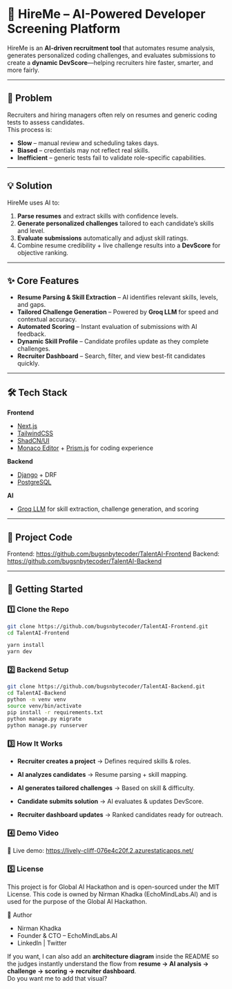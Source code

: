 # 🚀 HireMe – AI-Powered Developer Screening Platform

HireMe is an **AI-driven recruitment tool** that automates resume analysis, generates personalized coding challenges, and evaluates submissions to create a **dynamic DevScore**—helping recruiters hire faster, smarter, and more fairly.

---

## 📌 Problem

Recruiters and hiring managers often rely on resumes and generic coding tests to assess candidates.  
This process is:
- **Slow** – manual review and scheduling takes days.
- **Biased** – credentials may not reflect real skills.
- **Inefficient** – generic tests fail to validate role-specific capabilities.

---

## 💡 Solution

HireMe uses AI to:
1. **Parse resumes** and extract skills with confidence levels.
2. **Generate personalized challenges** tailored to each candidate’s skills and level.
3. **Evaluate submissions** automatically and adjust skill ratings.
4. Combine resume credibility + live challenge results into a **DevScore** for objective ranking.

---

## ✨ Core Features

- **Resume Parsing & Skill Extraction** – AI identifies relevant skills, levels, and gaps.
- **Tailored Challenge Generation** – Powered by **Groq LLM** for speed and contextual accuracy.
- **Automated Scoring** – Instant evaluation of submissions with AI feedback.
- **Dynamic Skill Profile** – Candidate profiles update as they complete challenges.
- **Recruiter Dashboard** – Search, filter, and view best-fit candidates quickly.

---

## 🛠 Tech Stack

**Frontend**
- [Next.js](https://nextjs.org/)
- [TailwindCSS](https://tailwindcss.com/)
- [ShadCN/UI](https://ui.shadcn.com/)
- [Monaco Editor](https://microsoft.github.io/monaco-editor/) + [Prism.js](https://prismjs.com/) for coding experience

**Backend**
- [Django](https://www.djangoproject.com/) + DRF
- [PostgreSQL](https://www.postgresql.org/)

**AI**
- [Groq LLM](https://groq.com/) for skill extraction, challenge generation, and scoring

---

## 📂 Project Code

Frontend: https://github.com/bugsnbytecoder/TalentAI-Frontend
Backend: https://github.com/bugsnbytecoder/TalentAI-Backend

---

## 🚀 Getting Started

### 1️⃣ Clone the Repo
```bash
git clone https://github.com/bugsnbytecoder/TalentAI-Frontend.git
cd TalentAI-Frontend

yarn install
yarn dev
```

### 2️⃣ Backend Setup
```bash
git clone https://github.com/bugsnbytecoder/TalentAI-Backend.git
cd TalentAI-Backend
python -m venv venv
source venv/bin/activate
pip install -r requirements.txt
python manage.py migrate
python manage.py runserver
```

### 3️⃣ How It Works
- **Recruiter creates a project** → Defines required skills & roles.

- **AI analyzes candidates** → Resume parsing + skill mapping.

- **AI generates tailored challenges** → Based on skill & difficulty.

- **Candidate submits solution** → AI evaluates & updates DevScore.

- **Recruiter dashboard updates** → Ranked candidates ready for outreach.

### 4️⃣ Demo Video
🎥 Live demo: https://lively-cliff-076e4c20f.2.azurestaticapps.net/

### 5️⃣ License
This project is for Global AI Hackathon and is open-sourced under the MIT License. 
This code is owned by Nirman Khadka (EchoMindLabs.AI) and is used for the purpose of the Global AI Hackathon.

👤 Author
- Nirman Khadka
- Founder & CTO – EchoMindLabs.AI
- LinkedIn | Twitter

If you want, I can also add an **architecture diagram** inside the README so the judges instantly understand the flow from **resume → AI analysis → challenge → scoring → recruiter dashboard**.  
Do you want me to add that visual?